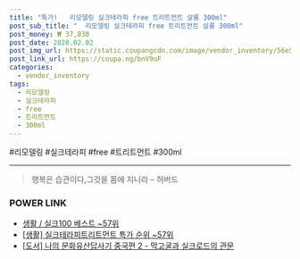 ```yaml
--- 
title: "특가!   리모델링 실크테라피 free 트리트먼트 살롱 300ml" 
post_sub_title: "  리모델링 실크테라피 free 트리트먼트 살롱 300ml" 
post_money: ₩ 37,830 
post_date: 2020.02.02 
post_img_url: https://static.coupangcdn.com/image/vendor_inventory/56e5/370bcdb1bfa950b28f3d43fb7c7e62448b074f8780aa63dbdf2b1dc1832d.jpg 
post_link_url: https://coupa.ng/bnV9uF 
categories: 
  - vendor_inventory 
tags: 
  - 리모델링 
  - 실크테라피 
  - free 
  - 트리트먼트 
  - 300ml 
--- 
```

  #리모델링 #실크테라피 #free #트리트먼트 #300ml 
<hr> 

> 행복은 습관이다,그것을 몸에 지니라 – 허버드 


### POWER LINK

* <a href="https://blog.naver.com/santokki14/221785359479" target="_blank">생활 / 실크100 베스트 ~57위</a>
* <a href="https://blog.naver.com/sakai111/221793438011" target="_blank"> [생활] 실크테라피트리트먼트 특가 순위 ~57위</a>
* <a href="https://blog.naver.com/santokki14/221782279925" target="_blank">[도서] 나의 문화유산답사기 중국편 2 - 막고굴과 실크로드의 관문</a>
